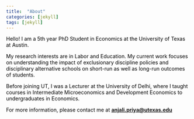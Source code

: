 ```yaml
---
title:  "About"
categories: [jekyll]
tags: [jekyll]
---
```

<p><font color="#000000"> Hello! I am a 5th year PhD Student in Economics at the University of Texas at Austin.</font></p>

<p style="color:#000000;">My research interests are in Labor and Education. My current work focuses on understanding the impact of exclusionary discipline policies and disciplinary alternative schools on short-run as well as long-run outcomes of students.</p>

<p style="color:#000000;">Before joining UT, I was a Lecturer at the University of Delhi, where I taught courses in <emph>Intermediate Microeconomics</emph> and <emph>Development Economics</emph> to undergraduates in Economics. </p>

<p style="color:#000000;">For more information, please contact me at  <a href="mailto:{{ site.author.email }}" title="Email {{ site.author.email }}" target="_blank"><b>anjali.priya@utexas.edu</b></a></p>
